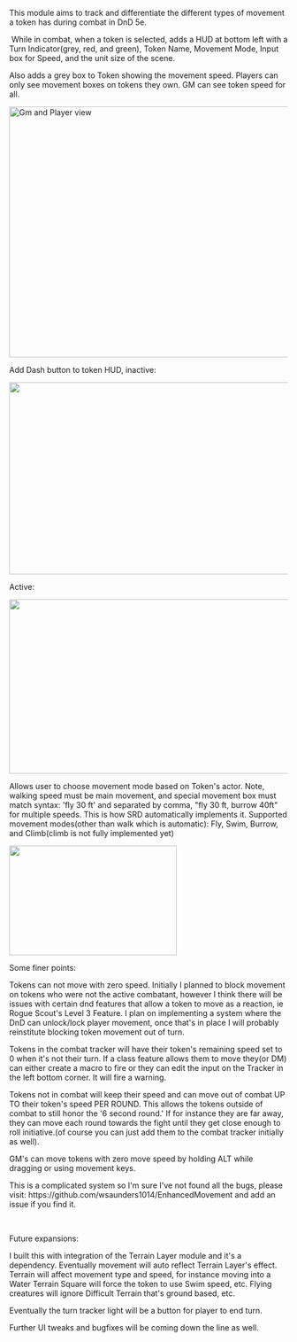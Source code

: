 <p>This module aims to track and differentiate the different types of movement a token has during combat in DnD 5e.</p>
<p>&nbsp;While in combat, when a token is selected, adds a HUD at bottom left with a Turn Indicator(grey, red, and green), Token Name, Movement Mode, Input box for Speed, and the unit size of the scene.</p>
<p>Also adds a grey box to Token showing the movement speed. Players can only see movement boxes on tokens they own. GM can see token speed for all.</p>
<p><img src="https://i.imgur.com/u08vtVw.jpg" alt="Gm and Player view" width="868" height="453" /></p>
<p>Add Dash button to token HUD, inactive:</p>
<p><img src="https://i.imgur.com/UJsmTk5.jpg" alt="" width="710" height="347" /></p>
<p>Active:</p>
<p><img src="https://i.imgur.com/oo69MgO.jpg" alt="" width="683" height="315" /></p>
<p>Allows user to choose movement mode based on Token's actor. Note, walking speed must be main movement, and special movement box must match syntax: 'fly 30 ft' and separated by comma, "fly 30 ft, burrow 40ft" for multiple speeds. This is how SRD automatically implements it. Supported movement modes(other than walk which is automatic): Fly, Swim, Burrow, and Climb(climb is not fully implemented yet)</p>
<p><img src="https://i.imgur.com/er5kCl1.jpg" alt="" width="303" height="198" /></p>
<p>Some finer points:</p>
<p>Tokens can not move with zero speed. Initially I planned to block movement on tokens who were not the active combatant, however I think there will be issues with certain dnd features that allow a token to move as a reaction, ie Rogue Scout's Level 3 Feature. I plan on implementing a system where the DnD can unlock/lock player movement, once that's in place I will probably reinstitute blocking token movement out of turn.</p>
<p>Tokens in the combat tracker will have their token's remaining speed set to 0 when it's not their turn. If a class feature allows them to move they(or DM) can either create a macro to fire or they can edit the input on the Tracker in the left bottom corner. It will fire a warning.</p>
<p>Tokens not in combat will keep their speed and can move out of combat UP TO their token's speed PER ROUND. This allows the tokens outside of combat to still honor the '6 second round.' If for instance they are far away, they can move each round towards the fight until they get close enough to roll initiative.(of course you can just add them to the combat tracker initially as well).</p>
<p>GM's can move tokens with zero move speed by holding ALT while dragging or using movement keys.</p>
<p>This is a complicated system so I'm sure I've not found all the bugs, please visit: https://github.com/wsaunders1014/EnhancedMovement and add an issue if you find it.</p>
<p>&nbsp;</p>
<p>Future expansions:</p>
<p>I built this with integration of the Terrain Layer module and it's a dependency. Eventually movement will auto reflect Terrain Layer's effect. Terrain will affect movement type and speed, for instance moving into a Water Terrain Square will force the token to use Swim speed, etc. Flying creatures will ignore Difficult Terrain that's ground based, etc.</p>
<p>Eventually the turn tracker light will be a button for player to end turn.</p>
<p>Further UI tweaks and bugfixes will be coming down the line as well.</p>